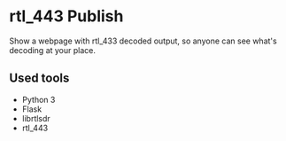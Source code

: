 # rtl_443 Publish
Show a webpage with rtl_433 decoded output, so anyone can see what's decoding at your place.

## Used tools
* Python 3
* Flask
* librtlsdr
* rtl_443
